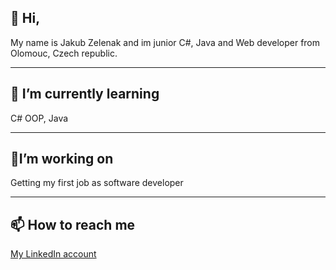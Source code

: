 <h2>👋 Hi,</h2>
My name is Jakub Zelenak and im junior C#, Java and Web developer from Olomouc, Czech republic.
<hr/>
<h2>🌱 I’m currently learning</h2>
C# OOP, Java
<hr/>
<h2>👷I’m working on</h2>
Getting my first job as software developer
<hr/>
<h2>📫 How to reach me</h2>
<a href="https://www.linkedin.com/in/jakub-zelenak/" target="_top">My LinkedIn account</a>
<!---
kubazela/kubazela is a ✨ special ✨ repository because its `README.md` (this file) appears on your GitHub profile.
You can click the Preview link to take a look at your changes.
--->
